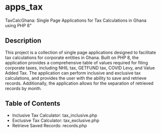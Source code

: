 # apps_tax
TaxCalcGhana: Single Page Applications for Tax Calculations in Ghana using PHP 8"

## Description
This project is a collection of single page applications designed to facilitate tax calculations for corporate entities in Ghana. Built on PHP 8, the application provides a comprehensive table of values required for filing corporate taxes, including NHIL tax, GETFUND tax, COVID Levy, and Value Added Tax. The application can perform inclusive and exclusive tax calculations, and provides the user with the ability to save and retrieve records. Additionally, the application allows for the separation of retrieved records by month.

## Table of Contents
- Inclusive Tax Calculator: tax_inclusive.php
- Exclusive Tax Calculator: tax_exclusive.php
- Retrieve Saved Records: records.php
